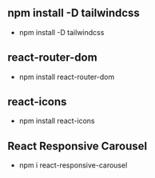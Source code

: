 ## npm install -D tailwindcss

- npm install -D tailwindcss

## react-router-dom

- npm install react-router-dom

## react-icons

- npm install react-icons

## React Responsive Carousel

- npm i react-responsive-carousel
